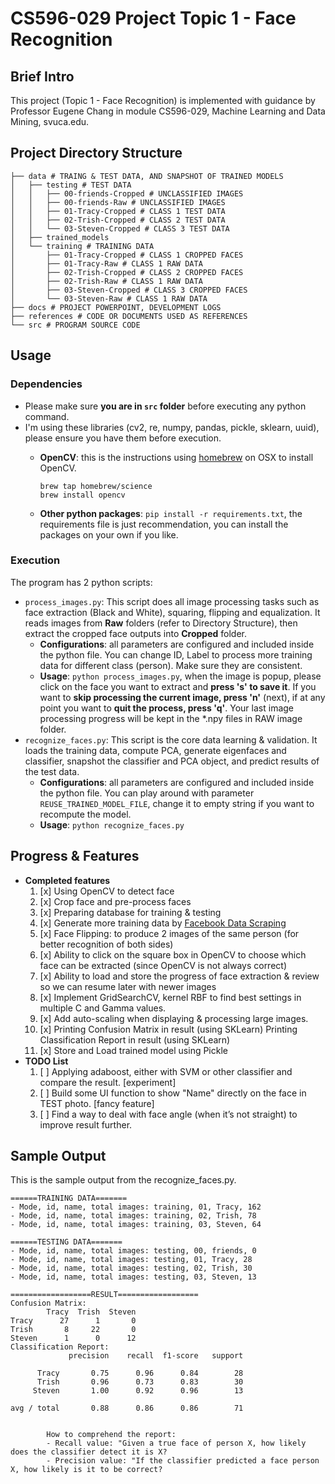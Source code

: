 # CS596-029 Project Topic 1 - Face Recognition

## Brief Intro
This project (Topic 1 - Face Recognition) is implemented with guidance by Professor Eugene Chang in module CS596-029, Machine Learning and Data Mining, svuca.edu.


## Project Directory Structure
```
├── data # TRAING & TEST DATA, AND SNAPSHOT OF TRAINED MODELS
│   ├── testing # TEST DATA
│   │   ├── 00-friends-Cropped # UNCLASSIFIED IMAGES
│   │   ├── 00-friends-Raw # UNCLASSIFIED IMAGES
│   │   ├── 01-Tracy-Cropped # CLASS 1 TEST DATA
│   │   ├── 02-Trish-Cropped # CLASS 2 TEST DATA
│   │   └── 03-Steven-Cropped # CLASS 3 TEST DATA
│   ├── trained_models
│   └── training # TRAINING DATA
│       ├── 01-Tracy-Cropped # CLASS 1 CROPPED FACES
│       ├── 01-Tracy-Raw # CLASS 1 RAW DATA
│       ├── 02-Trish-Cropped # CLASS 2 CROPPED FACES
│       ├── 02-Trish-Raw # CLASS 1 RAW DATA
│       ├── 03-Steven-Cropped # CLASS 3 CROPPED FACES
│       └── 03-Steven-Raw # CLASS 1 RAW DATA
├── docs # PROJECT POWERPOINT, DEVELOPMENT LOGS
├── references # CODE OR DOCUMENTS USED AS REFERENCES
└── src # PROGRAM SOURCE CODE

```

## Usage

### Dependencies
* Please make sure **you are in `src` folder** before executing any python command. 
* I'm using these libraries (cv2, re, numpy, pandas, pickle, sklearn, uuid), please ensure you have them before execution.
    * **OpenCV**: this is the instructions using [homebrew](http://brew.sh/) on OSX to install OpenCV.
        
        ```
        brew tap homebrew/science
        brew install opencv
        ```  
    * **Other python packages**: `pip install -r requirements.txt`, the requirements file is just recommendation, you can install the packages on your own if you like. 

### Execution
The program has 2 python scripts:

* `process_images.py`: This script does all image processing tasks such as face extraction (Black and White), squaring, flipping and equalization. It reads images from **Raw** folders (refer to Directory Structure), then extract the cropped face outputs into **Cropped** folder.
    * **Configurations**: all parameters are configured and included inside the python file. You can change ID, Label to process more training data for different class (person). Make sure they are consistent. 
    * **Usage**: `python process_images.py`, when the image is popup, please click on the face you want to extract and **press 's' to save it**. If you want to **skip processing the current image, press 'n'** (next), if at any point you want to **quit the process, press 'q'**. Your last image processing progress will be kept in the *.npy files in RAW image folder. 
* `recognize_faces.py`: This script is the core data learning & validation. It loads the training data, compute PCA, generate eigenfaces and classifier, snapshot the classifier and PCA object, and predict results of the test data. 
    * **Configurations**: all parameters are configured and included inside the python file. You can play around with parameter `REUSE_TRAINED_MODEL_FILE`, change it to empty string if you want to recompute the model. 
    * **Usage**: `python recognize_faces.py` 

## Progress & Features

* **Completed features**
    1. [x] Using OpenCV to detect face    1. [x] Crop face and pre-process faces    1. [x] Preparing database for training & testing
    1. [x] Generate more training data by [Facebook Data Scraping](https://github.com/stevenvo/facebook_data_scraping)    1. [x] Face Flipping: to produce 2 images of the same person (for better recognition of both sides)    1. [x] Ability to click on the square box in OpenCV to choose which face can be extracted (since OpenCV is not always correct)    1. [x] Ability to load and store the progress of face extraction & review so we can resume later with newer images    1. [x] Implement GridSearchCV, kernel RBF to find best settings in multiple C and Gamma values.    1. [x] Add auto-scaling when displaying & processing large images.    1. [x] Printing Confusion Matrix in result (using SKLearn)Printing Classification Report in result (using SKLearn)    1. [x] Store and Load trained model using Pickle * **TODO List**    1. [ ] Applying adaboost, either with SVM or other classifier and compare the result. [experiment]    1. [ ] Build some UI function to show "Name" directly on the face in TEST photo. [fancy feature]    1. [ ] Find a way to deal with face angle (when it’s not straight) to improve result further.## Sample Output
This is the sample output from the recognize_faces.py.

```
======TRAINING DATA=======
- Mode, id, name, total images: training, 01, Tracy, 162
- Mode, id, name, total images: training, 02, Trish, 78
- Mode, id, name, total images: training, 03, Steven, 64

======TESTING DATA=======
- Mode, id, name, total images: testing, 00, friends, 0
- Mode, id, name, total images: testing, 01, Tracy, 28
- Mode, id, name, total images: testing, 02, Trish, 30
- Mode, id, name, total images: testing, 03, Steven, 13

==================RESULT==================
Confusion Matrix: 
        Tracy  Trish  Steven
Tracy      27      1       0
Trish       8     22       0
Steven      1      0      12
Classification Report: 
             precision    recall  f1-score   support

      Tracy       0.75      0.96      0.84        28
      Trish       0.96      0.73      0.83        30
     Steven       1.00      0.92      0.96        13

avg / total       0.88      0.86      0.86        71


        How to comprehend the report:
        - Recall value: "Given a true face of person X, how likely does the classifier detect it is X?
        - Precision value: "If the classifier predicted a face person X, how likely is it to be correct?
```